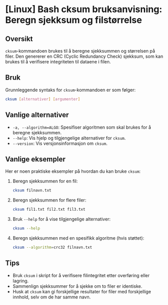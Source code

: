 # [Linux] Bash cksum bruksanvisning: Beregn sjekksum og filstørrelse

## Oversikt
`cksum`-kommandoen brukes til å beregne sjekksummen og størrelsen på filer. Den genererer en CRC (Cyclic Redundancy Check) sjekksum, som kan brukes til å verifisere integriteten til dataene i filen.

## Bruk
Grunnleggende syntaks for `cksum`-kommandoen er som følger:
```bash
cksum [alternativer] [argumenter]
```

## Vanlige alternativer
- `-a, --algorithm=ALGO`: Spesifiser algoritmen som skal brukes for å beregne sjekksummen.
- `--help`: Vis hjelp og tilgjengelige alternativer for `cksum`.
- `--version`: Vis versjonsinformasjon om `cksum`.

## Vanlige eksempler
Her er noen praktiske eksempler på hvordan du kan bruke `cksum`:

1. Beregn sjekksummen for en fil:
   ```bash
   cksum filnavn.txt
   ```

2. Beregn sjekksummen for flere filer:
   ```bash
   cksum fil1.txt fil2.txt fil3.txt
   ```

3. Bruk `--help` for å vise tilgjengelige alternativer:
   ```bash
   cksum --help
   ```

4. Beregn sjekksummen med en spesifikk algoritme (hvis støttet):
   ```bash
   cksum --algorithm=crc32 filnavn.txt
   ```

## Tips
- Bruk `cksum` i skript for å verifisere filintegritet etter overføring eller lagring.
- Sammenlign sjekksummer for å sjekke om to filer er identiske.
- Husk at `cksum` kan gi forskjellige resultater for filer med forskjellige innhold, selv om de har samme navn.